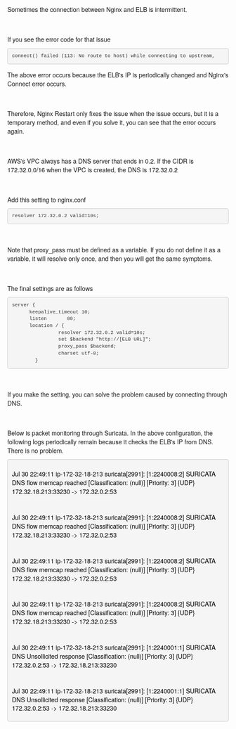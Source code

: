 <p style="box-sizing: border-box; margin-right: 0px; margin-bottom: 10px; margin-left: 0px; font-family: &quot;Helvetica Neue&quot;, Helvetica, Arial, &quot;Apple SD Gothic Neo&quot;, &quot;Malgun Gothic&quot;, Dotdum; font-size: 14px;">Sometimes the connection between Nginx and ELB is intermittent.</p>
<p style="box-sizing: border-box; margin-right: 0px; margin-bottom: 10px; margin-left: 0px; font-family: &quot;Helvetica Neue&quot;, Helvetica, Arial, &quot;Apple SD Gothic Neo&quot;, &quot;Malgun Gothic&quot;, Dotdum; font-size: 14px;"><br style="box-sizing: border-box;"></p>
<p style="box-sizing: border-box; margin-right: 0px; margin-bottom: 10px; margin-left: 0px; font-family: &quot;Helvetica Neue&quot;, Helvetica, Arial, &quot;Apple SD Gothic Neo&quot;, &quot;Malgun Gothic&quot;, Dotdum; font-size: 14px;">If you see the error code for that issue</p><pre class="" style="box-sizing: border-box; overflow: auto; font-family: Menlo, Monaco, Consolas, &quot;Courier New&quot;, monospace; font-size: 11px; padding: 9.5px; margin-top: 0px; margin-bottom: 10px; line-height: 1.42857; color: rgb(51, 51, 51); word-break: normal; word-wrap: normal; background-color: rgb(245, 245, 245); border: 1px solid rgb(204, 204, 204); border-radius: 4px;"><code class="language-bash" style="box-sizing: border-box; font-family: Menlo, Monaco, Consolas, &quot;Courier New&quot;, monospace; font-size: inherit; padding: 0px; color: inherit; background-color: transparent; border-radius: 0px; white-space: inherit;">connect() failed (113: No route to host) while connecting to upstream,</code></pre><p style="box-sizing: border-box; margin-right: 0px; margin-bottom: 10px; margin-left: 0px; font-family: &quot;Helvetica Neue&quot;, Helvetica, Arial, &quot;Apple SD Gothic Neo&quot;, &quot;Malgun Gothic&quot;, Dotdum; font-size: 14px;">The above error occurs because the ELB's IP is periodically changed and Nginx's Connect error occurs.</p>
<p style="box-sizing: border-box; margin-right: 0px; margin-bottom: 10px; margin-left: 0px; font-family: &quot;Helvetica Neue&quot;, Helvetica, Arial, &quot;Apple SD Gothic Neo&quot;, &quot;Malgun Gothic&quot;, Dotdum; font-size: 14px;"><br /></p>
<p style="box-sizing: border-box; margin-right: 0px; margin-bottom: 10px; margin-left: 0px; font-family: &quot;Helvetica Neue&quot;, Helvetica, Arial, &quot;Apple SD Gothic Neo&quot;, &quot;Malgun Gothic&quot;, Dotdum; font-size: 14px;">Therefore, Nginx Restart only fixes the issue when the issue occurs, but it is a temporary method, and even if you solve it, you can see that the error occurs again.</p>
<p style="box-sizing: border-box; margin-right: 0px; margin-bottom: 10px; margin-left: 0px; font-family: &quot;Helvetica Neue&quot;, Helvetica, Arial, &quot;Apple SD Gothic Neo&quot;, &quot;Malgun Gothic&quot;, Dotdum; font-size: 14px;"><br /></p>
<p style="box-sizing: border-box; margin-right: 0px; margin-bottom: 10px; margin-left: 0px; font-family: &quot;Helvetica Neue&quot;, Helvetica, Arial, &quot;Apple SD Gothic Neo&quot;, &quot;Malgun Gothic&quot;, Dotdum; font-size: 14px;">AWS's VPC always has a DNS server that ends in 0.2. If the CIDR is 172.32.0.0/16 when the VPC is created, the DNS is 172.32.0.2</p>
<p style="box-sizing: border-box; margin-right: 0px; margin-bottom: 10px; margin-left: 0px; font-family: &quot;Helvetica Neue&quot;, Helvetica, Arial, &quot;Apple SD Gothic Neo&quot;, &quot;Malgun Gothic&quot;, Dotdum; font-size: 14px;"><br style="box-sizing: border-box;"></p>
<p style="box-sizing: border-box; margin-right: 0px; margin-bottom: 10px; margin-left: 0px; font-family: &quot;Helvetica Neue&quot;, Helvetica, Arial, &quot;Apple SD Gothic Neo&quot;, &quot;Malgun Gothic&quot;, Dotdum; font-size: 14px;">Add this setting to nginx.conf</p><pre class="" style="box-sizing: border-box; overflow: auto; font-family: Menlo, Monaco, Consolas, &quot;Courier New&quot;, monospace; font-size: 11px; padding: 9.5px; margin-top: 0px; margin-bottom: 10px; line-height: 1.42857; color: rgb(51, 51, 51); word-break: normal; word-wrap: normal; background-color: rgb(245, 245, 245); border: 1px solid rgb(204, 204, 204); border-radius: 4px;"><code class="language-bash" style="box-sizing: border-box; font-family: Menlo, Monaco, Consolas, &quot;Courier New&quot;, monospace; font-size: inherit; padding: 0px; color: inherit; background-color: transparent; border-radius: 0px; white-space: inherit;">resolver 172.32.0.2 valid=10s;</code></pre><p style="box-sizing: border-box; margin-right: 0px; margin-bottom: 10px; margin-left: 0px; font-family: &quot;Helvetica Neue&quot;, Helvetica, Arial, &quot;Apple SD Gothic Neo&quot;, &quot;Malgun Gothic&quot;, Dotdum; font-size: 14px;"><br style="box-sizing: border-box;"></p>
<p style="box-sizing: border-box; margin-right: 0px; margin-bottom: 10px; margin-left: 0px; font-family: &quot;Helvetica Neue&quot;, Helvetica, Arial, &quot;Apple SD Gothic Neo&quot;, &quot;Malgun Gothic&quot;, Dotdum; font-size: 14px;">Note that proxy_pass must be defined as a variable. If you do not define it as a variable, it will resolve only once, and then you will get the same symptoms.</p>
<p style="box-sizing: border-box; margin-right: 0px; margin-bottom: 10px; margin-left: 0px; font-family: &quot;Helvetica Neue&quot;, Helvetica, Arial, &quot;Apple SD Gothic Neo&quot;, &quot;Malgun Gothic&quot;, Dotdum; font-size: 14px;"><br style="box-sizing: border-box;"></p>
<p style="box-sizing: border-box; margin-right: 0px; margin-bottom: 10px; margin-left: 0px; font-family: &quot;Helvetica Neue&quot;, Helvetica, Arial, &quot;Apple SD Gothic Neo&quot;, &quot;Malgun Gothic&quot;, Dotdum; font-size: 14px;">The final settings are as follows</p><pre class="" style="box-sizing: border-box; overflow: auto; font-family: Menlo, Monaco, Consolas, &quot;Courier New&quot;, monospace; font-size: 11px; padding: 9.5px; margin-top: 0px; margin-bottom: 10px; line-height: 1.42857; color: rgb(51, 51, 51); word-break: normal; word-wrap: normal; background-color: rgb(245, 245, 245); border: 1px solid rgb(204, 204, 204); border-radius: 4px;"><code class="language-bash" style="box-sizing: border-box; font-family: Menlo, Monaco, Consolas, &quot;Courier New&quot;, monospace; font-size: inherit; padding: 0px; color: inherit; background-color: transparent; border-radius: 0px; white-space: inherit;">server {
      keepalive_timeout 10;
      listen       80;
      location / {
                resolver 172.32.0.2 valid=10s;
                set $backend "http://[ELB URL]";
                proxy_pass $backend;
                charset utf-8;
        }</code></pre>
<p style="box-sizing: border-box; margin-right: 0px; margin-bottom: 10px; margin-left: 0px; font-family: &quot;Helvetica Neue&quot;, Helvetica, Arial, &quot;Apple SD Gothic Neo&quot;, &quot;Malgun Gothic&quot;, Dotdum; font-size: 14px;"><br style="box-sizing: border-box;"></p>
<p style="box-sizing: border-box; margin-right: 0px; margin-bottom: 10px; margin-left: 0px; font-family: &quot;Helvetica Neue&quot;, Helvetica, Arial, &quot;Apple SD Gothic Neo&quot;, &quot;Malgun Gothic&quot;, Dotdum; font-size: 14px;">
If you make the setting, you can solve the problem caused by connecting through DNS.</p>
<p style="box-sizing: border-box; margin-right: 0px; margin-bottom: 10px; margin-left: 0px; font-family: &quot;Helvetica Neue&quot;, Helvetica, Arial, &quot;Apple SD Gothic Neo&quot;, &quot;Malgun Gothic&quot;, Dotdum; font-size: 14px;"><br /></p>
<p style="box-sizing: border-box; margin-right: 0px; margin-bottom: 10px; margin-left: 0px; font-family: &quot;Helvetica Neue&quot;, Helvetica, Arial, &quot;Apple SD Gothic Neo&quot;, &quot;Malgun Gothic&quot;, Dotdum; font-size: 14px;">Below is packet monitoring through Suricata. In the above configuration, the following logs periodically remain because it checks the ELB's IP from DNS. There is no problem.</p>
<pre class="" style="padding: 9.5px; background-color: rgb(245, 245, 245); box-sizing: border-box; overflow: auto; font-family: Menlo, Monaco, Consolas, &quot;Courier New&quot;, monospace; font-size: 11px; margin-top: 0px; margin-bottom: 10px; line-height: 1.42857; color: rgb(51, 51, 51); word-break: normal; word-wrap: normal; border: 1px solid rgb(204, 204, 204); border-radius: 4px;">
<p style="margin-bottom: 10px; color: rgb(0, 0, 0); font-family: &quot;맑은 고딕&quot;, sans-serif; font-size: 13px; white-space: normal; box-sizing: border-box;"><font face="Helvetica Neue, Helvetica, Arial, Apple SD Gothic Neo, Malgun Gothic, Dotdum"><span style="font-size: 14px;">Jul 30 22:49:11 ip-172-32-18-213 suricata[2991]: [1:2240008:2] SURICATA DNS flow memcap reached [Classification: (null)] [Priority: 3] {UDP} 172.32.18.213:33230 -&gt; 172.32.0.2:53</span></font></p>
<p style="margin-bottom: 10px; color: rgb(0, 0, 0); font-family: &quot;맑은 고딕&quot;, sans-serif; font-size: 13px; white-space: normal; box-sizing: border-box;"><font face="Helvetica Neue, Helvetica, Arial, Apple SD Gothic Neo, Malgun Gothic, Dotdum"><span style="font-size: 14px;">Jul 30 22:49:11 ip-172-32-18-213 suricata[2991]: [1:2240008:2] SURICATA DNS flow memcap reached [Classification: (null)] [Priority: 3] {UDP} 172.32.18.213:33230 -&gt; 172.32.0.2:53</span></font></p>
<p style="margin-bottom: 10px; color: rgb(0, 0, 0); font-family: &quot;맑은 고딕&quot;, sans-serif; font-size: 13px; white-space: normal; box-sizing: border-box;"><font face="Helvetica Neue, Helvetica, Arial, Apple SD Gothic Neo, Malgun Gothic, Dotdum"><span style="font-size: 14px;">Jul 30 22:49:11 ip-172-32-18-213 suricata[2991]: [1:2240008:2] SURICATA DNS flow memcap reached [Classification: (null)] [Priority: 3] {UDP} 172.32.18.213:33230 -&gt; 172.32.0.2:53</span></font></p>
<p style="margin-bottom: 10px; color: rgb(0, 0, 0); font-family: &quot;맑은 고딕&quot;, sans-serif; font-size: 13px; white-space: normal; box-sizing: border-box;"><font face="Helvetica Neue, Helvetica, Arial, Apple SD Gothic Neo, Malgun Gothic, Dotdum"><span style="font-size: 14px;">Jul 30 22:49:11 ip-172-32-18-213 suricata[2991]: [1:2240008:2] SURICATA DNS flow memcap reached [Classification: (null)] [Priority: 3] {UDP} 172.32.18.213:33230 -&gt; 172.32.0.2:53</span></font></p>
<p style="margin-bottom: 10px; color: rgb(0, 0, 0); font-family: &quot;맑은 고딕&quot;, sans-serif; font-size: 13px; white-space: normal; box-sizing: border-box;"><font face="Helvetica Neue, Helvetica, Arial, Apple SD Gothic Neo, Malgun Gothic, Dotdum"><span style="font-size: 14px;">Jul 30 22:49:11 ip-172-32-18-213 suricata[2991]: [1:2240001:1] SURICATA DNS Unsollicited response [Classification: (null)] [Priority: 3] {UDP} 172.32.0.2:53 -&gt; 172.32.18.213:33230</span></font></p>
<p style="margin-bottom: 10px; color: rgb(0, 0, 0); font-family: &quot;맑은 고딕&quot;, sans-serif; font-size: 13px; white-space: normal; box-sizing: border-box;"><font face="Helvetica Neue, Helvetica, Arial, Apple SD Gothic Neo, Malgun Gothic, Dotdum"><span style="font-size: 14px;">Jul 30 22:49:11 ip-172-32-18-213 suricata[2991]: [1:2240001:1] SURICATA DNS Unsollicited response [Classification: (null)] [Priority: 3] {UDP} 172.32.0.2:53 -&gt; 172.32.18.213:33230</span></font></p></pre><p style="box-sizing: border-box; margin-right: 0px; margin-bottom: 10px;"><br /></p>
